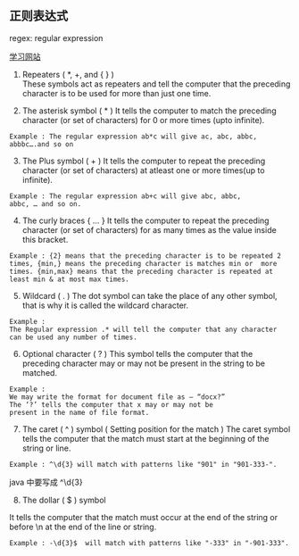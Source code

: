 ## 正则表达式

regex: regular expression

[学习网站](https://www.geeksforgeeks.org/write-regular-expressions/)

1. Repeaters (  *, +, and { } )  
   These symbols act as repeaters and tell the computer that the preceding character is to be used for more than just one time.

2. The asterisk symbol ( * )
   It tells the computer to match the preceding character (or set of characters) for 0 or more times (upto infinite).
```text
Example : The regular expression ab*c will give ac, abc, abbc, abbbc….and so on 
```

3. The Plus symbol ( + )
   It tells the computer to repeat the preceding character (or set of characters) at atleast one or more times(up to infinite).
   
```text
Example : The regular expression ab+c will give abc, abbc,
abbc, … and so on.
```

4. The curly braces { … }
   It tells the computer to repeat the preceding character (or set of characters) for as many times as the value inside this bracket.
```text
Example : {2} means that the preceding character is to be repeated 2
times, {min,} means the preceding character is matches min or  more
times. {min,max} means that the preceding character is repeated at
least min & at most max times.
```

5. Wildcard ( . )
   The dot symbol can take the place of any other symbol, that is why it is called the wildcard character.
```text
Example :
The Regular expression .* will tell the computer that any character
can be used any number of times.
```

6. Optional character ( ? )
   This symbol tells the computer that the preceding character may or may not be present in the string to be matched.
```text
Example :
We may write the format for document file as – “docx?”
The ‘?’ tells the computer that x may or may not be
present in the name of file format.
```

7. The caret ( ^ ) symbol ( Setting position for the match )
   The caret symbol tells the computer that the match must start at the beginning of the string or line.
```text
Example : ^\d{3} will match with patterns like "901" in "901-333-".
```
java 中要写成 ^\\d{3}

8.  The dollar ( $ ) symbol

It tells the computer that the match must occur at the end of the string or before \n at the end of the line or string.
```text
Example : -\d{3}$  will match with patterns like "-333" in "-901-333".
```



